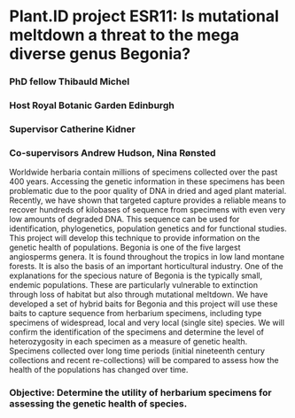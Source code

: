 # Plant.ID project ESR11: Is mutational meltdown a threat to the mega diverse genus Begonia?

### PhD fellow Thibauld Michel  

### Host Royal Botanic Garden Edinburgh   

### Supervisor Catherine Kidner   

### Co-supervisors Andrew Hudson, Nina Rønsted   



Worldwide herbaria contain millions of specimens collected over the past 400 years. Accessing the genetic information in these specimens has been problematic due to the poor quality of DNA in dried and aged plant material. Recently, we have shown that targeted capture provides a reliable means to recover hundreds of kilobases of sequence from specimens with even very low amounts of degraded DNA. This sequence can be used for identification, phylogenetics, population genetics and for functional studies. This project will develop this technique to provide information on the genetic health of populations. Begonia is one of the five largest angiosperms genera. It is found throughout the tropics in low land montane forests. It is also the basis of an important horticultural industry. One of the explanations for the specious nature of Begonia is the typically small, endemic populations. These are particularly vulnerable to extinction through loss of habitat but also through mutational meltdown. We have developed a set of hybrid baits for Begonia and this project will use these baits to capture sequence from herbarium specimens, including type specimens of widespread, local and very local (single site) species. We will confirm the identification of the specimens and determine the level of heterozygosity in each specimen as a measure of genetic health. Specimens collected over long time periods (initial nineteenth century collections and recent re-collections) will be compared to assess how the health of the populations has changed over time.

### Objective: Determine the utility of herbarium specimens for assessing the genetic health of species.
